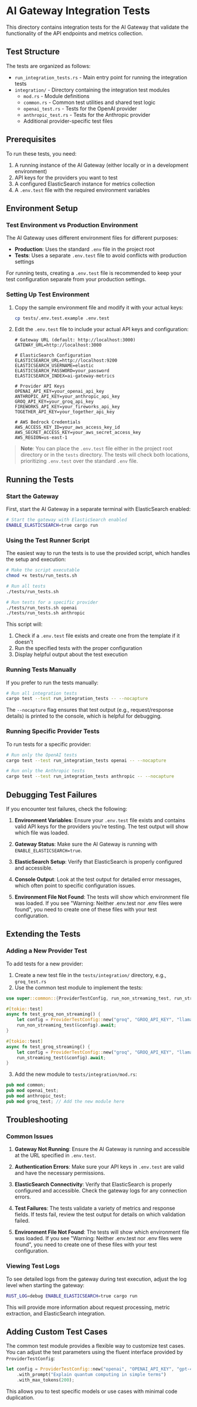 # AI Gateway Integration Tests

This directory contains integration tests for the AI Gateway that validate the functionality of the API endpoints and metrics collection.

## Test Structure

The tests are organized as follows:

- `run_integration_tests.rs` - Main entry point for running the integration tests
- `integration/` - Directory containing the integration test modules
  - `mod.rs` - Module definitions
  - `common.rs` - Common test utilities and shared test logic
  - `openai_test.rs` - Tests for the OpenAI provider
  - `anthropic_test.rs` - Tests for the Anthropic provider
  - Additional provider-specific test files

## Prerequisites

To run these tests, you need:

1. A running instance of the AI Gateway (either locally or in a development environment)
2. API keys for the providers you want to test
3. A configured ElasticSearch instance for metrics collection
4. A `.env.test` file with the required environment variables

## Environment Setup

### Test Environment vs Production Environment

The AI Gateway uses different environment files for different purposes:

- **Production**: Uses the standard `.env` file in the project root
- **Tests**: Uses a separate `.env.test` file to avoid conflicts with production settings

For running tests, creating a `.env.test` file is recommended to keep your test configuration separate from your production settings.

### Setting Up Test Environment

1. Copy the sample environment file and modify it with your actual keys:
   ```bash
   cp tests/.env.test.example .env.test
   ```

2. Edit the `.env.test` file to include your actual API keys and configuration:
   ```
   # Gateway URL (default: http://localhost:3000)
   GATEWAY_URL=http://localhost:3000

   # ElasticSearch Configuration
   ELASTICSEARCH_URL=http://localhost:9200
   ELASTICSEARCH_USERNAME=elastic
   ELASTICSEARCH_PASSWORD=your_password
   ELASTICSEARCH_INDEX=ai-gateway-metrics

   # Provider API Keys
   OPENAI_API_KEY=your_openai_api_key
   ANTHROPIC_API_KEY=your_anthropic_api_key
   GROQ_API_KEY=your_groq_api_key
   FIREWORKS_API_KEY=your_fireworks_api_key
   TOGETHER_API_KEY=your_together_api_key

   # AWS Bedrock Credentials
   AWS_ACCESS_KEY_ID=your_aws_access_key_id
   AWS_SECRET_ACCESS_KEY=your_aws_secret_access_key
   AWS_REGION=us-east-1
   ```

> **Note**: You can place the `.env.test` file either in the project root directory or in the `tests` directory. The tests will check both locations, prioritizing `.env.test` over the standard `.env` file.

## Running the Tests

### Start the Gateway

First, start the AI Gateway in a separate terminal with ElasticSearch enabled:

```bash
# Start the gateway with ElasticSearch enabled
ENABLE_ELASTICSEARCH=true cargo run
```

### Using the Test Runner Script

The easiest way to run the tests is to use the provided script, which handles the setup and execution:

```bash
# Make the script executable
chmod +x tests/run_tests.sh

# Run all tests
./tests/run_tests.sh

# Run tests for a specific provider
./tests/run_tests.sh openai
./tests/run_tests.sh anthropic
```

This script will:
1. Check if a `.env.test` file exists and create one from the template if it doesn't
2. Run the specified tests with the proper configuration
3. Display helpful output about the test execution

### Running Tests Manually

If you prefer to run the tests manually:

```bash
# Run all integration tests
cargo test --test run_integration_tests -- --nocapture
```

The `--nocapture` flag ensures that test output (e.g., request/response details) is printed to the console, which is helpful for debugging.

### Running Specific Provider Tests

To run tests for a specific provider:

```bash
# Run only the OpenAI tests
cargo test --test run_integration_tests openai -- --nocapture

# Run only the Anthropic tests
cargo test --test run_integration_tests anthropic -- --nocapture
```

## Debugging Test Failures

If you encounter test failures, check the following:

1. **Environment Variables**: Ensure your `.env.test` file exists and contains valid API keys for the providers you're testing. The test output will show which file was loaded.

2. **Gateway Status**: Make sure the AI Gateway is running with `ENABLE_ELASTICSEARCH=true`.

3. **ElasticSearch Setup**: Verify that ElasticSearch is properly configured and accessible.

4. **Console Output**: Look at the test output for detailed error messages, which often point to specific configuration issues.

5. **Environment File Not Found**: The tests will show which environment file was loaded. If you see "Warning: Neither .env.test nor .env files were found", you need to create one of these files with your test configuration.

## Extending the Tests

### Adding a New Provider Test

To add tests for a new provider:

1. Create a new test file in the `tests/integration/` directory, e.g., `groq_test.rs`
2. Use the common test module to implement the tests:

```rust
use super::common::{ProviderTestConfig, run_non_streaming_test, run_streaming_test};

#[tokio::test]
async fn test_groq_non_streaming() {
    let config = ProviderTestConfig::new("groq", "GROQ_API_KEY", "llama2-70b-4096");
    run_non_streaming_test(&config).await;
}

#[tokio::test]
async fn test_groq_streaming() {
    let config = ProviderTestConfig::new("groq", "GROQ_API_KEY", "llama2-70b-4096");
    run_streaming_test(&config).await;
}
```

3. Add the new module to `tests/integration/mod.rs`:

```rust
pub mod common;
pub mod openai_test;
pub mod anthropic_test;
pub mod groq_test; // Add the new module here
```

## Troubleshooting

### Common Issues

1. **Gateway Not Running**: Ensure the AI Gateway is running and accessible at the URL specified in `.env.test`.

2. **Authentication Errors**: Make sure your API keys in `.env.test` are valid and have the necessary permissions.

3. **ElasticSearch Connectivity**: Verify that ElasticSearch is properly configured and accessible. Check the gateway logs for any connection errors.

4. **Test Failures**: The tests validate a variety of metrics and response fields. If tests fail, review the test output for details on which validation failed.

5. **Environment File Not Found**: The tests will show which environment file was loaded. If you see "Warning: Neither .env.test nor .env files were found", you need to create one of these files with your test configuration.

### Viewing Test Logs

To see detailed logs from the gateway during test execution, adjust the log level when starting the gateway:

```bash
RUST_LOG=debug ENABLE_ELASTICSEARCH=true cargo run
```

This will provide more information about request processing, metric extraction, and ElasticSearch integration.

## Adding Custom Test Cases

The common test module provides a flexible way to customize test cases. You can adjust the test parameters using the fluent interface provided by `ProviderTestConfig`:

```rust
let config = ProviderTestConfig::new("openai", "OPENAI_API_KEY", "gpt-4")
    .with_prompt("Explain quantum computing in simple terms")
    .with_max_tokens(200);
```

This allows you to test specific models or use cases with minimal code duplication. 